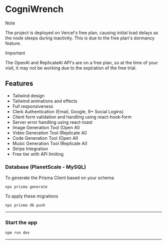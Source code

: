 ﻿# CogniWrench

> [!NOTE]  
> The project is deployed on Vercel's free plan, causing initial load delays as the node sleeps during inactivity. This is due to the free plan's dormancy feature.

> [!IMPORTANT]  
> The OpenAI and ReplicateAI API's are on a free plan, so at the time of your visit, it may not be working due to the expiration of the free trial.

## Features

- Tailwind design
- Tailwind animations and effects
- Full responsiveness
- Clerk Authentication (Email, Google, 9+ Social Logins)
- Client form validation and handling using react-hook-form
- Server error handling using react-toast
- Image Generation Tool (Open AI)
- Video Generation Tool (Replicate AI)
- Code Generation Tool (Open AI)
- Music Generation Tool (Replicate AI)
- Stripe Integration
- Free tier with API limiting

### Database (PlanetScale - MySQL)

To generate the Prisma Client based on your schema

```shell
npx prisma generate

```

To apply these migrations

```shell
npx prisma db push

```

---

### Start the app

```shell
npm run dev
```

---

